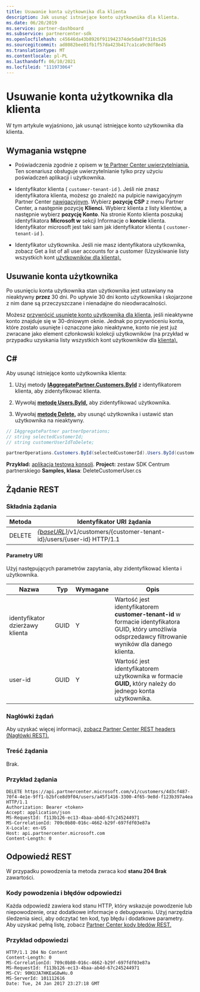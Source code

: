 ```yaml
---
title: Usuwanie konta użytkownika dla klienta
description: Jak usunąć istniejące konto użytkownika dla klienta.
ms.date: 06/20/2019
ms.service: partner-dashboard
ms.subservice: partnercenter-sdk
ms.openlocfilehash: c45646da43b8926f911942374de5da07f318c526
ms.sourcegitcommit: ad8082bee01fb1f57da423b417ca1ca9c0df8e45
ms.translationtype: MT
ms.contentlocale: pl-PL
ms.lasthandoff: 06/10/2021
ms.locfileid: "111973064"
---
```

# <a name="delete-a-user-account-for-a-customer"></a>Usuwanie konta użytkownika dla klienta

W tym artykule wyjaśniono, jak usunąć istniejące konto użytkownika dla klienta.

## <a name="prerequisites"></a>Wymagania wstępne

- Poświadczenia zgodnie z opisem w [te Partner Center uwierzytelniania.](partner-center-authentication.md) Ten scenariusz obsługuje uwierzytelnianie tylko przy użyciu poświadczeń aplikacji i użytkownika.

- Identyfikator klienta ( `customer-tenant-id` ). Jeśli nie znasz identyfikatora klienta, możesz go znaleźć na pulpicie nawigacyjnym Partner Center [nawigacyjnym](https://partner.microsoft.com/dashboard). Wybierz **pozycję CSP** z menu Partner Center, a następnie pozycję **Klienci.** Wybierz klienta z listy klientów, a następnie wybierz **pozycję Konto**. Na stronie Konto klienta poszukaj identyfikatora **Microsoft w** sekcji Informacje o **koncie** klienta. Identyfikator microsoft jest taki sam jak identyfikator klienta ( `customer-tenant-id` ).

- Identyfikator użytkownika. Jeśli nie masz identyfikatora użytkownika, zobacz Get a list of all user accounts for a customer (Uzyskiwanie listy wszystkich kont [użytkowników dla klienta).](get-a-list-of-all-user-accounts-for-a-customer.md)

## <a name="deleting-a-user-account"></a>Usuwanie konta użytkownika

Po usunięciu konta użytkownika stan użytkownika jest ustawiany na nieaktywny **przez** 30 dni. Po upływie 30 dni konto użytkownika i skojarzone z nim dane są przeczyszczane i nienadajne do nieodwracalności.

Możesz [przywrócić usunięte konto użytkownika dla klienta,](restore-a-user-for-a-customer.md) jeśli nieaktywne konto znajduje się w 30-dniowym oknie. Jednak po przywróceniu konta, które zostało usunięte i oznaczone jako nieaktywne, konto nie jest już zwracane jako element członkowski kolekcji użytkowników (na przykład w przypadku uzyskania listy wszystkich kont użytkowników dla [klienta).](get-a-list-of-all-user-accounts-for-a-customer.md)

## <a name="c"></a>C\#

Aby usunąć istniejące konto użytkownika klienta:

1. Użyj metody [**IAggregatePartner.Customers.ById**](/dotnet/api/microsoft.store.partnercenter.customers.icustomercollection.byid) z identyfikatorem klienta, aby zidentyfikować klienta.

2. Wywołaj [**metodę Users.ById,**](/dotnet/api/microsoft.store.partnercenter.customerusers.icustomerusercollection.byid) aby zidentyfikować użytkownika.

3. Wywołaj [**metodę Delete,**](/dotnet/api/microsoft.store.partnercenter.customerusers.icustomeruser.delete) aby usunąć użytkownika i ustawić stan użytkownika na nieaktywny.

``` csharp
// IAggregatePartner partnerOperations;
// string selectedCustomerId;
// string customerUserIdToDelete;

partnerOperations.Customers.ById(selectedCustomerId).Users.ById(customerUserIdToDelete).Delete();
```

**Przykład:** [aplikacja testowa konsoli](console-test-app.md). **Project:** zestaw SDK Centrum partnerskiego **Samples, klasa**: DeleteCustomerUser.cs

## <a name="rest-request"></a>Żądanie REST

### <a name="request-syntax"></a>Składnia żądania

| Metoda     | Identyfikator URI żądania                                                                                            |
|------------|--------------------------------------------------------------------------------------------------------|
| DELETE     | [*{baseURL}*](partner-center-rest-urls.md)/v1/customers/{customer-tenant-id}/users/{user-id} HTTP/1.1 |

#### <a name="uri-parameters"></a>Parametry URI

Użyj następujących parametrów zapytania, aby zidentyfikować klienta i użytkownika.

| Nazwa                   | Typ     | Wymagane | Opis                                                                                                               |
|------------------------|----------|----------|---------------------------------------------------------------------------------------------------------------------------|
| identyfikator dzierżawy klienta     | GUID     | Y        | Wartość jest identyfikatorem **customer-tenant-id** w formacie identyfikatora GUID, który umożliwia odsprzedawcy filtrowanie wyników dla danego klienta. |
| user-id                | GUID     | Y        | Wartość jest identyfikatorem użytkownika w formacie **GUID,** który należy do jednego konta użytkownika.                                          |

### <a name="request-headers"></a>Nagłówki żądań

Aby uzyskać więcej informacji, [zobacz Partner Center REST headers (Nagłówki REST).](headers.md)

### <a name="request-body"></a>Treść żądania

Brak.

### <a name="request-example"></a>Przykład żądania

```http
DELETE https://api.partnercenter.microsoft.com/v1/customers/4d3cf487-70f4-4e1e-9ff1-b2bfce8d9f04/users/a45f1416-3300-4f65-9e8d-f123b397a4ea HTTP/1.1
Authorization: Bearer <token>
Accept: application/json
MS-RequestId: f113b126-ec13-4baa-ab4d-67c245244971
MS-CorrelationId: 709c0b80-016c-4662-b29f-697fdf03e87a
X-Locale: en-US
Host: api.partnercenter.microsoft.com
Content-Length: 0
```

## <a name="rest-response"></a>Odpowiedź REST

W przypadku powodzenia ta metoda zwraca kod **stanu 204 Brak** zawartości.

### <a name="response-success-and-error-codes"></a>Kody powodzenia i błędów odpowiedzi

Każda odpowiedź zawiera kod stanu HTTP, który wskazuje powodzenie lub niepowodzenie, oraz dodatkowe informacje o debugowaniu. Użyj narzędzia śledzenia sieci, aby odczytać ten kod, typ błędu i dodatkowe parametry. Aby uzyskać pełną listę, zobacz [Partner Center kody błędów REST.](error-codes.md)

### <a name="response-example"></a>Przykład odpowiedzi

```http
HTTP/1.1 204 No Content
Content-Length: 0
MS-CorrelationId: 709c0b80-016c-4662-b29f-697fdf03e87a
MS-RequestId: f113b126-ec13-4baa-ab4d-67c245244971
MS-CV: 90KUJA7HKEaG8wHu.0
MS-ServerId: 101112616
Date: Tue, 24 Jan 2017 23:27:18 GMT
```
